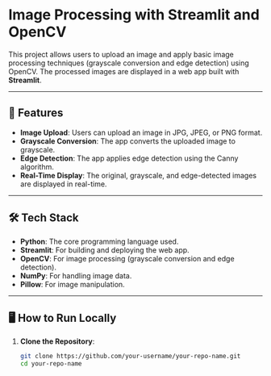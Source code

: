# Image Processing with Streamlit and OpenCV

This project allows users to upload an image and apply basic image processing techniques (grayscale conversion and edge detection) using OpenCV. The processed images are displayed in a web app built with **Streamlit**.

---

## 🚀 **Features**
- **Image Upload**: Users can upload an image in JPG, JPEG, or PNG format.
- **Grayscale Conversion**: The app converts the uploaded image to grayscale.
- **Edge Detection**: The app applies edge detection using the Canny algorithm.
- **Real-Time Display**: The original, grayscale, and edge-detected images are displayed in real-time.

---

## 🛠️ **Tech Stack**
- **Python**: The core programming language used.
- **Streamlit**: For building and deploying the web app.
- **OpenCV**: For image processing (grayscale conversion and edge detection).
- **NumPy**: For handling image data.
- **Pillow**: For image manipulation.

---

## 🖥️ **How to Run Locally**

1. **Clone the Repository**:
   ```bash
   git clone https://github.com/your-username/your-repo-name.git
   cd your-repo-name